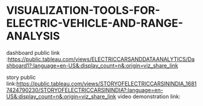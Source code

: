 # VISUALIZATION-TOOLS-FOR-ELECTRIC-VEHICLE-AND-RANGE-ANALYSIS


dashboard public link :https://public.tableau.com/views/ELECTRICCARSANDDATAANALYTICS/Dashboard1?:language=en-US&:display_count=n&:origin=viz_share_link

story public link:https://public.tableau.com/views/STORYOFELECTRICCARSININDIA_16817424790230/STORYOFELECTRICCARSININDIA?:language=en-US&:display_count=n&:origin=viz_share_link
video demonstration link: 
